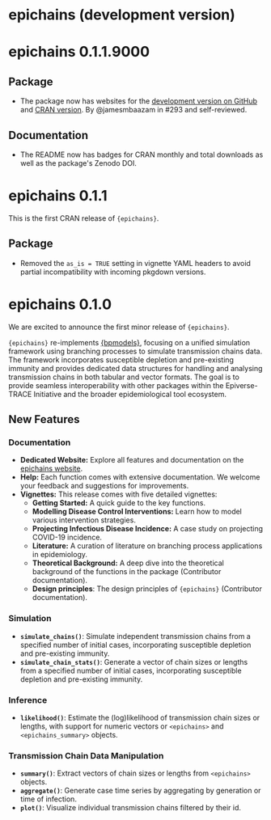 # epichains (development version)

# epichains 0.1.1.9000

## Package

- The package now has websites for the [development version on GitHub](https://epiverse-trace.github.io/epichains/dev/) and [CRAN version](https://epiverse-trace.github.io/epichains/). By @jamesmbaazam in #293 and self-reviewed.

## Documentation

- The README now has badges for CRAN monthly and total downloads as well as the package's Zenodo DOI.

# epichains 0.1.1

This is the first CRAN release of `{epichains}`.

## Package

- Removed the `as_is = TRUE` setting in vignette YAML headers to avoid partial incompatibility with incoming pkgdown versions.

# epichains 0.1.0

We are excited to announce the first minor release of `{epichains}`.

`{epichains}` re-implements [{bpmodels}](https://github.com/epiforecasts/bpmodels/), focusing on a unified simulation framework using branching processes to simulate transmission chains data. The framework incorporates susceptible depletion and pre-existing immunity and provides dedicated data structures for handling and analysing transmission chains in both tabular and vector formats. The goal is to provide seamless interoperability with other packages within the Epiverse-TRACE Initiative and the broader epidemiological tool ecosystem.

## New Features

### Documentation

- **Dedicated Website:** Explore all features and documentation on the [epichains website](https://epiverse-trace.github.io/epichains/).
- **Help:** Each function comes with extensive documentation. We welcome your feedback and suggestions for improvements.
- **Vignettes:** This release comes with five detailed vignettes:
  - **Getting Started:** A quick guide to the key functions.
  - **Modelling Disease Control Interventions:** Learn how to model various intervention strategies.
  - **Projecting Infectious Disease Incidence:** A case study on projecting COVID-19 incidence.
  - **Literature:** A curation of literature on branching process applications in epidemiology.
  - **Theoretical Background:** A deep dive into the theoretical background of the functions in the package (Contributor documentation).
  - **Design principles**: The design principles of `{epichains}` (Contributor documentation).

### Simulation

- **`simulate_chains()`**: Simulate independent transmission chains from a specified number of initial cases, incorporating susceptible depletion and pre-existing immunity.
- **`simulate_chain_stats()`**: Generate a vector of chain sizes or lengths from a specified number of initial cases, incorporating susceptible depletion and pre-existing immunity.

### Inference

- **`likelihood()`**: Estimate the (log)likelihood of transmission chain sizes or lengths, with support for numeric vectors or `<epichains>` and `<epichains_summary>` objects.

### Transmission Chain Data Manipulation

- **`summary()`**: Extract vectors of chain sizes or lengths from `<epichains>` objects.
- **`aggregate()`**: Generate case time series by aggregating by generation or time of infection.
- **`plot()`**: Visualize individual transmission chains filtered by their id.
